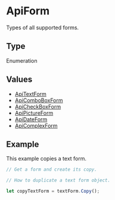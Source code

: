 # ApiForm

Types of all supported forms.

## Type

Enumeration

## Values

- [ApiTextForm](../ApiTextForm/ApiTextForm.md)
- [ApiComboBoxForm](../ApiComboBoxForm/ApiComboBoxForm.md)
- [ApiCheckBoxForm](../ApiCheckBoxForm/ApiCheckBoxForm.md)
- [ApiPictureForm](../ApiPictureForm/ApiPictureForm.md)
- [ApiDateForm](../ApiDateForm/ApiDateForm.md)
- [ApiComplexForm](../ApiComplexForm/ApiComplexForm.md)


## Example

This example copies a text form.

```javascript editor-docx
// Get a form and create its copy. 

// How to duplicate a text form object.

let copyTextForm = textForm.Copy();
```
